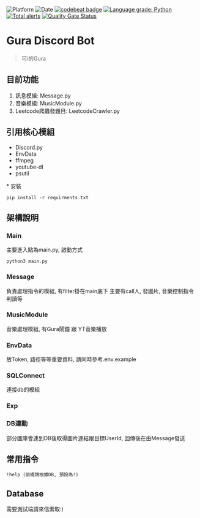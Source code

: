 ![Platform](https://img.shields.io/badge/Lang-Python-blue)
![Date](https://img.shields.io/github/last-commit/allen870619/GuraDiscordBot?style=flat)
[![codebeat badge](https://codebeat.co/badges/b77129ab-62e5-487e-9b06-373bed6c0d30)](https://codebeat.co/projects/github-com-allen870619-guradiscordbot-main)
[![Language grade: Python](https://img.shields.io/lgtm/grade/python/g/allen870619/GuraDiscordBot.svg?logo=lgtm&logoWidth=18)](https://lgtm.com/projects/g/allen870619/GuraDiscordBot/context:python)
[![Total alerts](https://img.shields.io/lgtm/alerts/g/allen870619/GuraDiscordBot.svg?logo=lgtm&logoWidth=18)](https://lgtm.com/projects/g/allen870619/GuraDiscordBot/alerts/)
[![Quality Gate Status](https://sonarcloud.io/api/project_badges/measure?project=allen870619_GuraDiscordBot&metric=alert_status)](https://sonarcloud.io/summary/new_code?id=allen870619_GuraDiscordBot)
# Gura Discord Bot
> 可i的Gura

## 目前功能
1. 訊息模組: Message.py
2. 音樂模組: MusicModule.py
3. Leetcode爬蟲發題目: LeetcodeCrawler.py

## 引用核心模組
* Discord.py
* EnvData
* ffmpeg
* youtube-dl
* psutil

\* 安裝
```
pip install -r requirments.txt
```

## 架構說明
### Main
主要進入點為main.py, 啟動方式
```
python3 main.py
```

### Message
負責處理指令的模組, 有filter掛在main底下
主要有call人, 發圖片, 音樂控制指令判讀等

### MusicModule
音樂處理模組, 有Gura鬧鐘 跟 YT音樂播放

### EnvData
放Token, 路徑等等重要資料, 請同時參考.env.example

### SQLConnect
連接db的模組

### Exp

### DB連動
部分圖庫會連到DB後取得圖片連結跟目標UserId, 回傳後在由Message發送

## 常用指令
```
!help (前綴請根據DB, 預設為!)
```

## Database
需要測試端請來信索取:)

